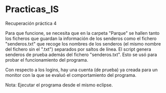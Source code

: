 # Practicas_IS
Recuperación práctica 4

Para que funcione, se necesita que en la carpeta "Parque" se hallen tanto los ficheros que guardan la información de los senderos como el fichero "senderos.txt"
que recoge los nombres de los senderos (el mismo nombre del fichero sin el ".txt") separados por saltos de línea. El script genera senderos de prueba además del
fichero "senderos.txt". Esto se usó para probar el funcionamiento del programa.

Con respecto a los logins, hay una cuenta (de prueba) ya creada para un monitor con la que se evaluó el comportamiento del programa.

Nota: Ejecutar el programa desde el mismo eclipse.
